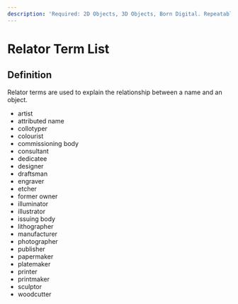 ```yaml
---
description: 'Required: 2D Objects, 3D Objects, Born Digital. Repeatable'
---
```


# Relator Term List

## Definition

Relator terms are used to explain the relationship between a name and an object.

* artist
* attributed name
* collotyper
* colourist
* commissioning body
* consultant
* dedicatee
* designer
* draftsman
* engraver
* etcher
* former owner
* illuminator
* illustrator
* issuing body
* lithographer
* manufacturer
* photographer
* publisher
* papermaker
* platemaker
* printer
* printmaker
* sculptor
* woodcutter

